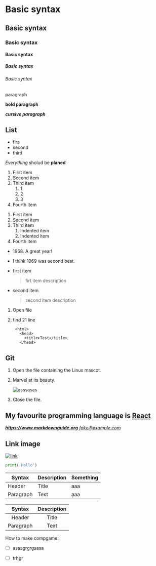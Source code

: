# Basic syntax
## Basic syntax
### Basic syntax
#### Basic syntax
##### Basic syntax
###### Basic syntax


paragraph



**bold paragraph**

***cursive paragraph***


## List
- firs
- second
- third

*Everything* sholud be **planed**


1. First item
2. Second item
3. Third item
    1. 1
    2. 2
    3. 3
4. Fourth item

<!--Same-->

1. First item
2. Second item
3. Third item
    1. Indented item
    2. Indented item
4. Fourth item




- 1968\. A great year!
- I think 1969 was second best.



- first item
    > firt item description
- second item
    > second item description

1. Open file
2. find 21 line
        
        <html>
          <head>
            <title>Test</title>
          </head>


## Git

1. Open the file containing the Linux mascot.
2. Marvel at its beauty.

    ![asssasas](https://lthub.ubc.ca/files/2021/06/GitHub-Logo.png)

3. Close the file.


## My favourite programming language is **[React](https://reactjs.org/)**

***<https://www.markdownguide.org>***
*<fake@example.com>*


## Link image


[![link](https://images.unsplash.com/photo-1589802829985-817e51171b92?ixlib=rb-4.0.3&ixid=MnwxMjA3fDB8MHxleHBsb3JlLWZlZWR8Nnx8fGVufDB8fHx8&w=1000&q=80)](https://www.autourdumontblanc.com/en/)


``` python
print('Hello')
```




| Syntax      | Description | Something |
| ----------- | ----------- | --------- |
| Header      | Title       | aaa |
| Paragraph   | Text        | aaa |


| Syntax | Description |
| :---: | :-----------: |
| Header | Title |
| Paragraph | Text |



How to make compgame: 

- [ ] asaagrgrgsasa 
- [ ] trhgr 





















